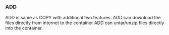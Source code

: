 ### ADD
ADD is same as COPY with additional two features.
ADD can download the files directly from internet to the container
ADD can untar/unzip files directly into the container.